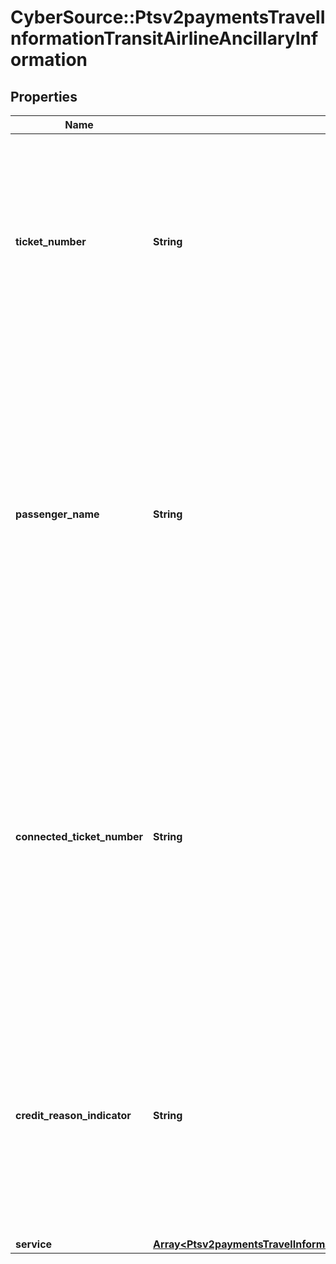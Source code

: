 # CyberSource::Ptsv2paymentsTravelInformationTransitAirlineAncillaryInformation

## Properties
Name | Type | Description | Notes
------------ | ------------- | ------------- | -------------
**ticket_number** | **String** | Ticket number, which consists of the carrier code, form, and serial number, without the check digit. Important This field is required in the U.S. in order for you to qualify for either the custompayment service (CPS) or the electronic interchange reimbursement fee (EIRF)program.  | [optional] 
**passenger_name** | **String** | Name of the passenger. If the passenger’s name is not available, this value is the cardholder’s name. If neither the passenger’s name nor the cardholder’s name is available,this value is a description of the ancillary purchase.Important This field is required in the U.S. in order for you to qualify for either the custom payment service (CPS) or the electronic interchange reimbursement fee (EIRF) program.  | [optional] 
**connected_ticket_number** | **String** | Name of the passenger. If the passenger’s name is not available, this value is the cardholder’s name. If neither the passenger’s name nor the cardholder’s name is available,this value is a description of the ancillary purchase. Important This field is required in the U.S. in order for you to qualify for either the custom payment service (CPS) or the electronic interchange reimbursement fee (EIRF) program.  | [optional] 
**credit_reason_indicator** | **String** | Reason for the credit. Possible values: - A: Cancellation of the ancillary passenger transport purchase. - B: Cancellation of the airline ticket and the passenger transport ancillary purchase. - C: Cancellation of the airline ticket. - O: Other. - P: Partial refund of the airline ticket. Format: English characters only.  | [optional] 
**service** | [**Array&lt;Ptsv2paymentsTravelInformationTransitAirlineAncillaryInformationService&gt;**](Ptsv2paymentsTravelInformationTransitAirlineAncillaryInformationService.md) |  | [optional] 


